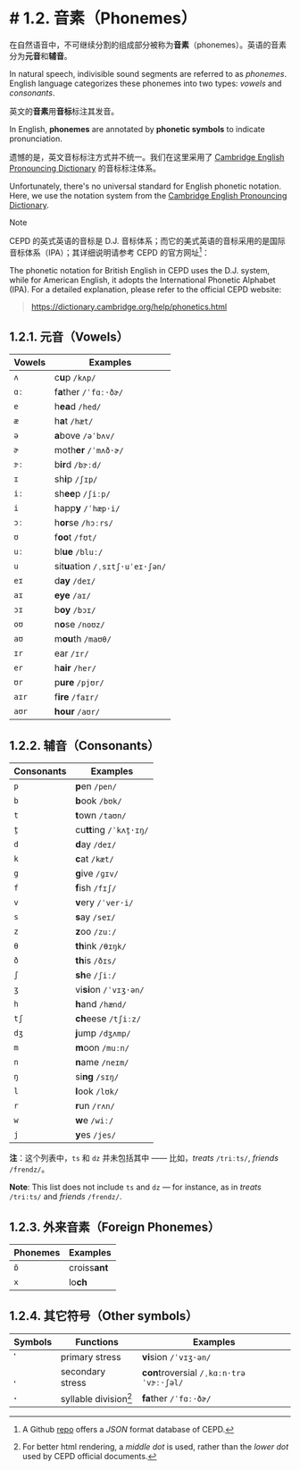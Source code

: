 # # 1.2. 音素（Phonemes）

在自然语音中，不可继续分割的组成部分被称为**音素**（phonemes）。英语的音素分为**元音**和**辅音**。

In natural speech, indivisible sound segments are referred to as *phonemes*. English language categorizes these phonemes into two types: *vowels* and *consonants*.

英文的**音素**用**音标**标注其发音。

In English, **phonemes** are annotated by **phonetic symbols** to indicate pronunciation.

遗憾的是，英文音标标注方式并不统一。我们在这里采用了 [Cambridge English Pronouncing Dictionary](https://dictionary.cambridge.org/pronunciation/) 的音标标注体系。

Unfortunately, there's no universal standard for English phonetic notation. Here, we use the notation system from the [Cambridge English Pronouncing Dictionary](https://dictionary.cambridge.org/pronunciation/).

> [!Note]
>
> CEPD 的英式英语的音标是 D.J. 音标体系；而它的美式英语的音标采用的是国际音标体系（IPA）；其详细说明请参考 CEPD 的官方网址[^1]：
>
> The phonetic notation for British English in CEPD uses the D.J. system, while for American English, it adopts the International Phonetic Alphabet (IPA). For a detailed explanation, please refer to the official CEPD website:
>
> > https://dictionary.cambridge.org/help/phonetics.html

## 1.2.1. 元音（Vowels）

| Vowels | Examples                                                                                                                                                                      |
| ------ | ----------------------------------------------------------------------------------------------------------------------------------------------------------------------------- |
| `ʌ`    | c**u**p `/kʌp/`<span class="speak-word-inline" data-audio-us-male="/audios/us/cup-us-male.mp3" data-audio-us-female="/audios/us/cup-us-female.mp3"></span>                   |
| `ɑː`   | f**a**ther `/ˈfɑː·ðɚ/`<span class="speak-word-inline" data-audio-us-male="/audios/us/father-us-male.mp3" data-audio-us-female="/audios/us/father-us-female.mp3"></span>      |
| `e`    | h**ea**d `/hed/`<span class="speak-word-inline" data-audio-us-male="/audios/us/head-us-male.mp3" data-audio-us-female="/audios/us/head-us-female.mp3"></span>                |
| `æ`    | h**a**t `/hæt/`<span class="speak-word-inline" data-audio-us-male="/audios/us/hat-us-male.mp3" data-audio-us-female="/audios/us/hat-us-female.mp3"></span>                   |
| `ə`    | **a**bove `/əˈbʌv/`<span class="speak-word-inline" data-audio-us-male="/audios/us/above-us-male.mp3" data-audio-us-female="/audios/us/above-us-female.mp3"></span>           |
| `ɚ`    | moth**er** `/ˈmʌð·ɚ/`<span class="speak-word-inline" data-audio-us-male="/audios/us/mother-us-male.mp3" data-audio-us-female="/audios/us/mother-us-female.mp3"></span>       |
| `ɝː`   | b**ir**d `/bɝːd/`<span class="speak-word-inline" data-audio-us-male="/audios/us/bird-us-male.mp3" data-audio-us-female="/audios/us/bird-us-female.mp3"></span>               |
| `ɪ`    | sh**i**p `/ʃɪp/`<span class="speak-word-inline" data-audio-us-male="/audios/us/ship-us-male.mp3" data-audio-us-female="/audios/us/ship-us-female.mp3"></span>                |
| `iː`   | sh**ee**p `/ʃiːp/`<span class="speak-word-inline" data-audio-us-male="/audios/us/sheep-us-male.mp3" data-audio-us-female="/audios/us/sheep-us-female.mp3"></span>            |
| `i`    | happ**y** `/ˈhæp·i/`<span class="speak-word-inline" data-audio-us-male="/audios/us/happy-us-male.mp3" data-audio-us-female="/audios/us/happy-us-female.mp3"></span>          |
| `ɔː`   | h**or**se `/hɔːrs/`<span class="speak-word-inline" data-audio-us-male="/audios/us/horse-us-male.mp3" data-audio-us-female="/audios/us/horse-us-female.mp3"></span>           |
| `ʊ`    | f**oo**t `/fʊt/`<span class="speak-word-inline" data-audio-us-male="/audios/us/foot-us-male.mp3" data-audio-us-female="/audios/us/foot-us-female.mp3"></span>                |
| `uː`   | bl**ue** `/bluː/`<span class="speak-word-inline" data-audio-us-male="/audios/us/blue-us-male.mp3" data-audio-us-female="/audios/us/blue-us-female.mp3"></span>               |
| `u`    | sit**u**ation `/ˌsɪtʃ·uˈeɪ·ʃən/`<span class="speak-word-inline" data-audio-us-male="/audios/us/situation-us-male.mp3" data-audio-us-female="/audios/us/situation-us-female.mp3"></span> |
| `eɪ`   | d**ay** `/deɪ/`<span class="speak-word-inline" data-audio-us-male="/audios/us/day-us-male.mp3" data-audio-us-female="/audios/us/day-us-female.mp3"></span>                   |
| `aɪ`   | **eye** `/aɪ/`<span class="speak-word-inline" data-audio-us-male="/audios/us/eye-us-male.mp3" data-audio-us-female="/audios/us/eye-us-female.mp3"></span>                    |
| `ɔɪ`   | b**oy** `/bɔɪ/`<span class="speak-word-inline" data-audio-us-male="/audios/us/boy-us-male.mp3" data-audio-us-female="/audios/us/boy-us-female.mp3"></span>                   |
| `oʊ`   | n**o**se `/noʊz/`<span class="speak-word-inline" data-audio-us-male="/audios/us/nose-us-male.mp3" data-audio-us-female="/audios/us/nose-us-female.mp3"></span>               |
| `aʊ`   | m**ou**th `/maʊθ/`<span class="speak-word-inline" data-audio-us-male="/audios/us/mouth-us-male.mp3" data-audio-us-female="/audios/us/mouth-us-female.mp3"></span>            |
| `ɪr`   | ear `/ɪr/`<span class="speak-word-inline" data-audio-us-male="/audios/us/ear-us-male.mp3" data-audio-us-female="/audios/us/ear-us-female.mp3"></span>                        |
| `er`   | h**air** `/her/`<span class="speak-word-inline" data-audio-us-male="/audios/us/hair-us-male.mp3" data-audio-us-female="/audios/us/hair-us-female.mp3"></span>                |
| `ʊr`   | p**ure** `/pjʊr/`<span class="speak-word-inline" data-audio-us-male="/audios/us/pure-us-male.mp3" data-audio-us-female="/audios/us/pure-us-female.mp3"></span>               |
| `aɪr`  | f**ire** `/faɪr/`<span class="speak-word-inline" data-audio-us-male="/audios/us/fire-us-male.mp3" data-audio-us-female="/audios/us/fire-us-female.mp3"></span>               |
| `aʊr`  | **hour** `/aʊr/`<span class="speak-word-inline" data-audio-us-male="/audios/us/hour-us-male.mp3" data-audio-us-female="/audios/us/hour-us-female.mp3"></span>                |

## 1.2.2. 辅音（Consonants）

| Consonants | Examples                                                                                                                                                                    |
| ---------- | --------------------------------------------------------------------------------------------------------------------------------------------------------------------------- |
| `p`        | **p**en `/pen/`<span class="speak-word-inline" data-audio-us-male="/audios/us/pen-us-male.mp3" data-audio-us-female="/audios/us/pen-us-female.mp3"></span>                 |
| `b`        | **b**ook `/bʊk/`<span class="speak-word-inline" data-audio-us-male="/audios/us/book-us-male.mp3" data-audio-us-female="/audios/us/book-us-female.mp3"></span>              |
| `t`        | **t**own `/taʊn/`<span class="speak-word-inline" data-audio-us-male="/audios/us/town-us-male.mp3" data-audio-us-female="/audios/us/town-us-female.mp3"></span>             |
| `t̬`        | cu**tt**ing `/ˈkʌt̬·ɪŋ/`<span class="speak-word-inline" data-audio-us-male="/audios/us/cutting-us-male.mp3" data-audio-us-female="/audios/us/cutting-us-female.mp3"></span> |
| `d`        | **d**ay `/deɪ/`<span class="speak-word-inline" data-audio-us-male="/audios/us/day-us-male.mp3" data-audio-us-female="/audios/us/day-us-female.mp3"></span>                 |
| `k`        | **c**at `/kæt/`<span class="speak-word-inline" data-audio-us-male="/audios/us/cat-us-male.mp3" data-audio-us-female="/audios/us/cat-us-female.mp3"></span>                 |
| `g`        | **g**ive `/ɡɪv/`<span class="speak-word-inline" data-audio-us-male="/audios/us/give-us-male.mp3" data-audio-us-female="/audios/us/give-us-female.mp3"></span>              |
| `f`        | **f**ish `/fɪʃ/`<span class="speak-word-inline" data-audio-us-male="/audios/us/fish-us-male.mp3" data-audio-us-female="/audios/us/fish-us-female.mp3"></span>              |
| `v`        | **v**ery `/ˈver·i/`<span class="speak-word-inline" data-audio-us-male="/audios/us/very-us-male.mp3" data-audio-us-female="/audios/us/very-us-female.mp3"></span>           |
| `s`        | **s**ay `/seɪ/`<span class="speak-word-inline" data-audio-us-male="/audios/us/say-us-male.mp3" data-audio-us-female="/audios/us/say-us-female.mp3"></span>                 |
| `z`        | **z**oo `/zuː/`<span class="speak-word-inline" data-audio-us-male="/audios/us/zoo-us-male.mp3" data-audio-us-female="/audios/us/zoo-us-female.mp3"></span>                 |
| `θ`        | **th**ink `/θɪŋk/`<span class="speak-word-inline" data-audio-us-male="/audios/us/think-us-male.mp3" data-audio-us-female="/audios/us/think-us-female.mp3"></span>          |
| `ð`        | **th**is `/ðɪs/`<span class="speak-word-inline" data-audio-us-male="/audios/us/this-us-male.mp3" data-audio-us-female="/audios/us/this-us-female.mp3"></span>              |
| `ʃ`        | **sh**e `/ʃiː/`<span class="speak-word-inline" data-audio-us-male="/audios/us/she-us-male.mp3" data-audio-us-female="/audios/us/she-us-female.mp3"></span>                 |
| `ʒ`        | vi**si**on `/ˈvɪʒ·ən/`<span class="speak-word-inline" data-audio-us-male="/audios/us/vision-us-male.mp3" data-audio-us-female="/audios/us/vision-us-female.mp3"></span>    |
| `h`        | **h**and `/hænd/`<span class="speak-word-inline" data-audio-us-male="/audios/us/hand-us-male.mp3" data-audio-us-female="/audios/us/hand-us-female.mp3"></span>             |
| `tʃ`       | **ch**eese `/tʃiːz/`<span class="speak-word-inline" data-audio-us-male="/audios/us/cheese-us-male.mp3" data-audio-us-female="/audios/us/cheese-us-female.mp3"></span>      |
| `dʒ`       | **j**ump `/dʒʌmp/`<span class="speak-word-inline" data-audio-us-male="/audios/us/jump-us-male.mp3" data-audio-us-female="/audios/us/jump-us-female.mp3"></span>            |
| `m`        | **m**oon `/muːn/`<span class="speak-word-inline" data-audio-us-male="/audios/us/moon-us-male.mp3" data-audio-us-female="/audios/us/moon-us-female.mp3"></span>             |
| `n`        | **n**ame `/neɪm/`<span class="speak-word-inline" data-audio-us-male="/audios/us/name-us-male.mp3" data-audio-us-female="/audios/us/name-us-female.mp3"></span>             |
| `ŋ`        | si**ng** `/sɪŋ/`<span class="speak-word-inline" data-audio-us-male="/audios/us/sing-us-male.mp3" data-audio-us-female="/audios/us/sing-us-female.mp3"></span>              |
| `l`        | **l**ook `/lʊk/`<span class="speak-word-inline" data-audio-us-male="/audios/us/look-us-male.mp3" data-audio-us-female="/audios/us/look-us-female.mp3"></span>              |
| `r`        | **r**un `/rʌn/`<span class="speak-word-inline" data-audio-us-male="/audios/us/run-us-male.mp3" data-audio-us-female="/audios/us/run-us-female.mp3"></span>                 |
| `w`        | **w**e `/wiː/`<span class="speak-word-inline" data-audio-us-male="/audios/us/we-us-male.mp3" data-audio-us-female="/audios/us/we-us-female.mp3"></span>                    |
| `j`        | **y**es `/jes/`<span class="speak-word-inline" data-audio-us-male="/audios/us/yes-us-male.mp3" data-audio-us-female="/audios/us/yes-us-female.mp3"></span>                 |

**注**：这个列表中，`ts` 和 `dz` 并未包括其中 —— 比如，*treats* `/triːts/`<span class="speak-word-inline" data-audio-us-male="/audios/us/treats-us-male.mp3" data-audio-us-female="/audios/us/treats-us-female.mp3"></span>, *friends* `/frendz/`<span class="speak-word-inline" data-audio-us-male="/audios/us/friends-us-male.mp3" data-audio-us-female="/audios/us/friends-us-female.mp3"></span>。

**Note**: This list does not include `ts` and `dz` — for instance, as in *treats* `/tri:ts/`<span class="speak-word-inline" data-audio-us-male="/audios/us/treats-us-male.mp3" data-audio-us-female="/audios/us/treats-us-female.mp3"></span> and *friends* `/frendz/`<span class="speak-word-inline" data-audio-us-male="/audios/us/friends-us-male.mp3" data-audio-us-female="/audios/us/friends-us-female.mp3"></span>.

## 1.2.3. 外来音素（Foreign Phonemes）

| Phonemes | Examples                                                                                                                                                              |
| -------- | --------------------------------------------------------------------------------------------------------------------------------------------------------------------- |
| `ɒ̃`      | croiss**ant** <span class="speak-word-inline" data-audio-us-male="/audios/us/croissant-us-male.mp3" data-audio-us-female="/audios/us/croissant-us-female.mp3"></span> |
| `x`      | lo**ch**  <span class="speak-word-inline" data-audio-us-male="/audios/us/loch-us-male.mp3" data-audio-us-female="/audios/us/loch-us-female.mp3"></span>               |

## 1.2.4. 其它符号（Other symbols）

| Symbols | Functions             | Examples                                                                                                                                                                                                |
| ------- | --------------------- | ------------------------------------------------------------------------------------------------------------------------------------------------------------------------------------------------------- |
| **ˈ**   | primary stress        | **vi**sion `/ˈvɪʒ·ən/`<span class="speak-word-inline" data-audio-us-male="/audios/us/vision-us-male.mp3" data-audio-us-female="/audios/us/vision-us-female.mp3"></span>                                |
| **ˌ**   | secondary stress      | **con**troversial `/ˌkɑːn·trəˈvɝː·ʃəl/`<span class="speak-word-inline" data-audio-us-male="/audios/us/controversial-us-male.mp3" data-audio-us-female="/audios/us/controversial-us-female.mp3"></span> |
| **·**   | syllable division[^2] | **fa**ther `/ˈfɑː·ðɚ/`<span class="speak-word-inline" data-audio-us-male="/audios/us/father-us-male.mp3" data-audio-us-female="/audios/us/father-us-female.mp3"></span>                                |

[^1]: A Github [repo](https://github.com/zelic91/camdict) offers a *JSON* format database of CEPD.
[^2]: For better html rendering, a *middle dot* is used, rather than the *lower dot* used by CEPD official documents.
